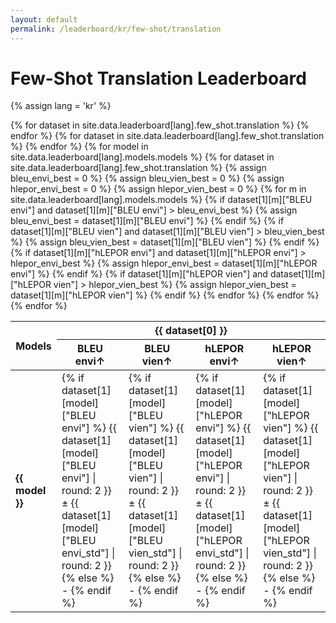 ```yaml
---
layout: default
permalink: /leaderboard/kr/few-shot/translation
---
```

# Few-Shot Translation Leaderboard
{% assign lang = 'kr' %}

<table class="table table-bordered table-sm w-100 dtHorizontalTable" cellspacing="0">
  <thead>
    <tr>
      <th rowspan="2" class="text-center align-middle">
        <b>Models</b>
      </th>
      {% for dataset in site.data.leaderboard[lang].few_shot.translation %}
      <th colspan="4" class="text-center">
        <b>{{ dataset[0] }}</b>
      </th>
      {% endfor %}
    </tr>
    <tr>
      {% for dataset in site.data.leaderboard[lang].few_shot.translation %}
      <th class="text-center"><b>BLEU envi↑</b></th>
      <th class="text-center"><b>BLEU vien↑</b></th>
      <th class="text-center"><b>hLEPOR envi↑</b></th>
      <th class="text-center"><b>hLEPOR vien↑</b></th>
      {% endfor %}
    </tr>
  </thead>
  <tbody>
    {% for model in site.data.leaderboard[lang].models.models %}
    <tr>
      <td class="text-center">
        <b>{{ model }}</b>
      </td>
      {% for dataset in site.data.leaderboard[lang].few_shot.translation %}
        {% assign bleu_envi_best = 0 %}
        {% assign bleu_vien_best = 0 %}
        {% assign hlepor_envi_best = 0 %}
        {% assign hlepor_vien_best = 0 %}
        {% for m in site.data.leaderboard[lang].models.models %}
          {% if dataset[1][m]["BLEU envi"] and dataset[1][m]["BLEU envi"] > bleu_envi_best %}
            {% assign bleu_envi_best = dataset[1][m]["BLEU envi"] %}
          {% endif %}
          {% if dataset[1][m]["BLEU vien"] and dataset[1][m]["BLEU vien"] > bleu_vien_best %}
            {% assign bleu_vien_best = dataset[1][m]["BLEU vien"] %}
          {% endif %}
          {% if dataset[1][m]["hLEPOR envi"] and dataset[1][m]["hLEPOR envi"] > hlepor_envi_best %}
            {% assign hlepor_envi_best = dataset[1][m]["hLEPOR envi"] %}
          {% endif %}
          {% if dataset[1][m]["hLEPOR vien"] and dataset[1][m]["hLEPOR vien"] > hlepor_vien_best %}
            {% assign hlepor_vien_best = dataset[1][m]["hLEPOR vien"] %}
          {% endif %}
        {% endfor %}
        <td class="text-center" {% if dataset[1][model]["BLEU envi"] == bleu_envi_best %}style="background-color: cyan;"{% endif %}>
          {% if dataset[1][model]["BLEU envi"] %}
          {{ dataset[1][model]["BLEU envi"] | round: 2 }} ± {{ dataset[1][model]["BLEU envi_std"] | round: 2 }}
          {% else %}
          -
          {% endif %}
        </td>
        <td class="text-center" {% if dataset[1][model]["BLEU vien"] == bleu_vien_best %}style="background-color: cyan;"{% endif %}>
          {% if dataset[1][model]["BLEU vien"] %}
          {{ dataset[1][model]["BLEU vien"] | round: 2 }} ± {{ dataset[1][model]["BLEU vien_std"] | round: 2 }}
          {% else %}
          -
          {% endif %}
        </td>
        <td class="text-center" {% if dataset[1][model]["hLEPOR envi"] == hlepor_envi_best %}style="background-color: cyan;"{% endif %}>
          {% if dataset[1][model]["hLEPOR envi"] %}
          {{ dataset[1][model]["hLEPOR envi"] | round: 2 }} ± {{ dataset[1][model]["hLEPOR envi_std"] | round: 2 }}
          {% else %}
          -
          {% endif %}
        </td>
        <td class="text-center" {% if dataset[1][model]["hLEPOR vien"] == hlepor_vien_best %}style="background-color: cyan;"{% endif %}>
          {% if dataset[1][model]["hLEPOR vien"] %}
          {{ dataset[1][model]["hLEPOR vien"] | round: 2 }} ± {{ dataset[1][model]["hLEPOR vien_std"] | round: 2 }}
          {% else %}
          -
          {% endif %}
        </td>
      {% endfor %}
    </tr>
    {% endfor %}
  </tbody>
</table>